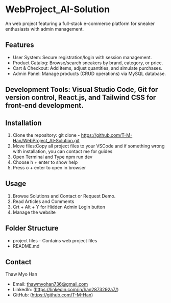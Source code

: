# WebProject_AI-Solution
An web project featuring a full-stack e-commerce platform for sneaker enthusiasts with admin management.

## Features
- User System: Secure registration/login with session management.
- Product Catalog: Browse/search sneakers by brand, category, or price.
- Cart & Checkout: Add items, adjust quantities, and simulate purchases.
- Admin Panel: Manage products (CRUD operations) via MySQL database.

## Development Tools: Visual Studio Code, Git for version control, React.js, and Tailwind CSS for front-end development.

## Installation
1. Clone the repository: git clone - https://github.com/T-M-Han/WebProject_AI-Solution.git
2. Move files:Copy all project files to your VSCode and if something wrong with installation, you can contact me for guides
3. Open Terminal and Type npm run dev
4. Choose h + enter to show help
5. Press o + enter to open in browser

## Usage
1. Browse Solutions and Contact or Request Demo.
2. Read Articles and Comments
3. Crt + Alt + Y for Hidden Admin Login button 
4. Manage the website

## Folder Structure
- project files - Contains web project files
- README.md     

## Contact
Thaw Myo Han  
- Email: thawmyohan736@gmail.com
- LinkedIn: (https://linkedin.com/in/han2873292a7/)
- GitHub: (https://github.com/T-M-Han)
